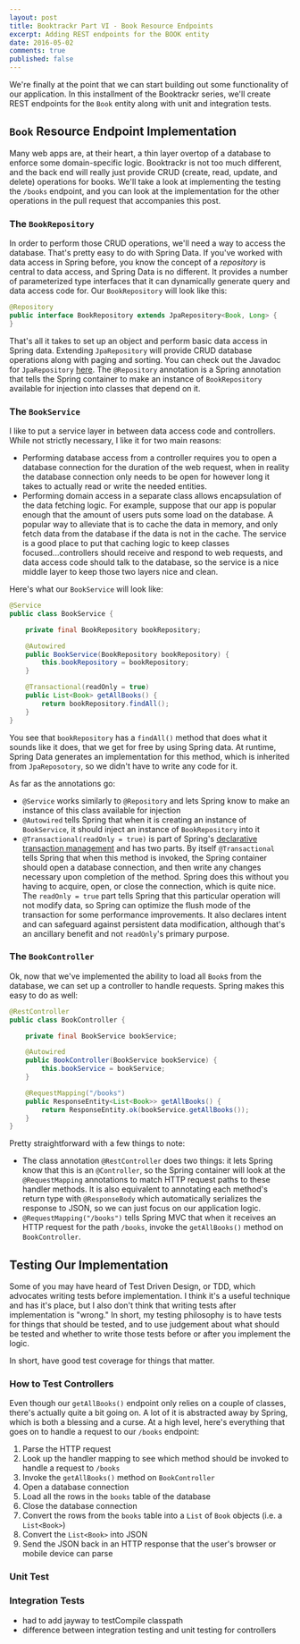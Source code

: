 ```yaml
---
layout: post
title: Booktrackr Part VI - Book Resource Endpoints
excerpt: Adding REST endpoints for the BOOK entity
date: 2016-05-02
comments: true
published: false
---
```


We're finally at the point that we can start building out some functionality of our application. In this installment of the Booktrackr series, we'll create REST endpoints for the `Book` entity along with unit and integration tests.

## `Book` Resource Endpoint Implementation

Many web apps are, at their heart, a thin layer overtop of a database to enforce some domain-specific logic. Booktrackr is not too much different, and the back end will really just provide CRUD (create, read, update, and delete) operations for books. We'll take a look at implementing the testing the `/books` endpoint, and you can look at the implementation for the other operations in the pull request that accompanies this post.

### The `BookRepository`

In order to perform those CRUD operations, we'll need a way to access the database. That's pretty easy to do with Spring Data. If you've worked with data access in Spring before, you know the concept of a _repository_ is central to data access, and Spring Data is no different. It provides a number of parameterized type interfaces that it can dynamically generate query and data access code for. Our `BookRepository` will look like this:

```java
@Repository
public interface BookRepository extends JpaRepository<Book, Long> {
}
```

That's all it takes to set up an object and perform basic data access in Spring data. Extending `JpaRepository` will provide CRUD database operations along with paging and sorting. You can check out the Javadoc for `JpaRepository` [here](http://docs.spring.io/spring-data/jpa/docs/current/api/org/springframework/data/jpa/repository/JpaRepository.html). The `@Repository` annotation is a Spring annotation that tells the Spring container to make an instance of `BookRepository` available for injection into classes that depend on it.

### The `BookService`

I like to put a service layer in between data access code and controllers. While not strictly necessary, I like it for two main reasons:

* Performing database access from a controller requires you to open a database connection for the duration of the web request, when in reality the database connection only needs to be open for however long it takes to actually read or write the needed entities.
* Performing domain access in a separate class allows encapsulation of the data fetching logic. For example, suppose that our app is popular enough that the amount of users puts some load on the database. A popular way to alleviate that is to cache the data in memory, and only fetch data from the database if the data is not in the cache. The service is a good place to put that caching logic to keep classes focused...controllers should receive and respond to web requests, and data access code should talk to the database, so the service is a nice middle layer to keep those two layers nice and clean.

Here's what our `BookService` will look like:

```java
@Service
public class BookService {

    private final BookRepository bookRepository;

    @Autowired
    public BookService(BookRepository bookRepository) {
        this.bookRepository = bookRepository;
    }

    @Transactional(readOnly = true)
    public List<Book> getAllBooks() {
        return bookRepository.findAll();
    }
}
```

You see that `bookRepository` has a `findAll()` method that does what it sounds like it does, that we get for free by using Spring data. At runtime, Spring Data generates an implementation for this method, which is inherited from `JpaReposotory`, so we didn't have to write any code for it.

As far as the annotations go:

* `@Service` works similarly to `@Repository` and lets Spring know to make an instance of this class available for injection
* `@Autowired` tells Spring that when it is creating an instance of `BookService`, it should inject an instance of `BookRepository` into it
* `@Transactional(readOnly = true)` is part of Spring's [declarative transaction management](http://docs.spring.io/autorepo/docs/spring/4.2.x/spring-framework-reference/html/transaction.html) and has two parts. By itself `@Transactional` tells Spring that when this method is invoked, the Spring container should open a database connection, and then write any changes necessary upon completion of the method. Spring does this without you having to acquire, open, or close the connection, which is quite nice. The `readOnly = true` part tells Spring that this particular operation will not modify data, so Spring can optimize the flush mode of the transaction for some performance improvements. It also declares intent and can safeguard against persistent data modification, although that's an ancillary benefit and not `readOnly`'s primary purpose.

### The `BookController`

Ok, now that we've implemented the ability to load all `Book`s from the database, we can set up a controller to handle requests. Spring makes this easy to do as well:

```java
@RestController
public class BookController {

    private final BookService bookService;

    @Autowired
    public BookController(BookService bookService) {
        this.bookService = bookService;
    }

    @RequestMapping("/books")
    public ResponseEntity<List<Book>> getAllBooks() {
        return ResponseEntity.ok(bookService.getAllBooks());
    }
}
```

Pretty straightforward with a few things to note:

* The class annotation `@RestController` does two things: it lets Spring know that this is an `@Controller`, so the Spring container will look at the `@RequestMapping` annotations to match HTTP request paths to these handler methods. It is also equivalent to annotating each method's return type with `@ResponseBody` which automatically serializes the response to JSON, so we can just focus on our application logic.
* `@RequestMapping("/books")` tells Spring MVC that when it receives an HTTP request for the path `/books`, invoke the `getAllBooks()` method on `BookController`.

## Testing Our Implementation

Some of you may have heard of Test Driven Design, or TDD, which advocates writing tests before implementation. I think it's a useful technique and has it's place, but I also don't think that writing tests after implementation is "wrong." In short, my testing philosophy is to have tests for things that should be tested, and to use judgement about what should be tested and whether to write those tests before or after you implement the logic.

In short, have good test coverage for things that matter.

### How to Test Controllers

Even though our `getAllBooks()` endpoint only relies on a couple of classes, there's actually quite a bit going on. A lot of it is abstracted away by Spring, which is both a blessing and a curse. At a high level, here's everything that goes on to handle a request to our `/books` endpoint:

1. Parse the HTTP request
2. Look up the handler mapping to see which method should be invoked to handle a request to `/books`
3. Invoke the `getAllBooks()` method on `BookController`
4. Open a database connection
5. Load all the rows in the `books` table of the database
6. Close the database connection
7. Convert the rows from the `books` table into a `List` of `Book` objects (i.e. a `List<Book>`)
8. Convert the `List<Book>` into JSON
9. Send the JSON back in an HTTP response that the user's browser or mobile device can parse



### Unit Test

### Integration Tests





- had to add jayway to testCompile classpath
- difference between integration testing and unit testing for controllers
